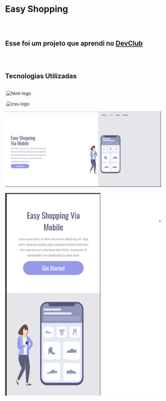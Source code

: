 <h1>Easy Shopping</h1>
<br>
<br>
<h2>Esse foi um projeto que aprendi no <a href="https://rodolfomori.com.br/devclub">DevClub</a></h2>
<br>
<br>
<h2>Tecnologias Utilizadas</h2>
<br>
.<img src="https://cdn-icons-png.flaticon.com/128/888/888859.png" alt="html-logo"/>
<br>
<br>
.<img  src="https://cdn-icons-png.flaticon.com/128/5968/5968242.png" alt="css-logo"/>

<br>
<br>
<img src="https://github.com/mikesilva32/Easy-shopping/blob/main/assets/Desktop.png?raw=true"/>
<br>
<br>
<img src="https://github.com/mikesilva32/Easy-shopping/blob/main/assets/Mobie.png?raw=true"/>
